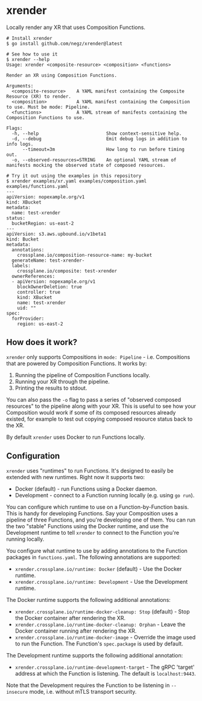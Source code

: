 # xrender

Locally render any XR that uses Composition Functions.

```shell
# Install xrender
$ go install github.com/negz/xrender@latest

# See how to use it
$ xrender --help
Usage: xrender <composite-resource> <composition> <functions>

Render an XR using Composition Functions.

Arguments:
  <composite-resource>    A YAML manifest containing the Composite Resource (XR) to render.
  <composition>           A YAML manifest containing the Composition to use. Must be mode: Pipeline.
  <functions>             A YAML stream of manifests containing the Composition Functions to use.

Flags:
  -h, --help                         Show context-sensitive help.
  -d, --debug                        Emit debug logs in addition to info logs.
      --timeout=3m                   How long to run before timing out.
  -o, --observed-resources=STRING    An optional YAML stream of manifests mocking the observed state of composed resources.

# Try it out using the examples in this repository
$ xrender examples/xr.yaml examples/composition.yaml examples/functions.yaml
---
apiVersion: nopexample.org/v1
kind: XBucket
metadata:
  name: test-xrender
status:
  bucketRegion: us-east-2
---
apiVersion: s3.aws.upbound.io/v1beta1
kind: Bucket
metadata:
  annotations:
    crossplane.io/composition-resource-name: my-bucket
  generateName: test-xrender-
  labels:
    crossplane.io/composite: test-xrender
  ownerReferences:
  - apiVersion: nopexample.org/v1
    blockOwnerDeletion: true
    controller: true
    kind: XBucket
    name: test-xrender
    uid: ""
spec:
  forProvider:
    region: us-east-2
```

## How does it work?

`xrender` only supports Compositions in `mode: Pipeline` - i.e. Compositions
that are powered by Composition Functions. It works by:

1. Running the pipeline of Composition Functions locally.
1. Running your XR through the pipeline.
1. Printing the results to stdout.

You can also pass the `-o` flag to pass a series of "observed composed
resources" to the pipeline along with your XR. This is useful to see how your
Composition would work if some of its composed resources already existed, for
example to test out copying composed resource status back to the XR.

By default `xrender` uses Docker to run Functions locally.

## Configuration

`xrender` uses "runtimes" to run Functions. It's designed to easily be extended
with new runtimes. Right now it supports two:

* Docker (default) - run Functions using a Docker daemon.
* Development - connect to a Function running locally (e.g. using `go run`).

You can configure which runtime to use on a Function-by-Function basis. This is
handy for developing Functions. Say your Composition uses a pipeline of three
Functions, and you're developing one of them. You can run the two "stable"
Functions using the Docker runtime, and use the Development runtime to tell
`xrender` to connect to the Function you're running locally.

You configure what runtime to use by adding annotations to the Function packages
in `functions.yaml`. The following annotations are supported:

* `xrender.crossplane.io/runtime: Docker` (default) - Use the Docker runtime.
* `xrender.crossplane.io/runtime: Development` - Use the Development runtime.

The Docker runtime supports the following additional annotations:

* `xrender.crossplane.io/runtime-docker-cleanup: Stop` (default) - Stop the
  Docker container after rendering the XR.
* `xrender.crossplane.io/runtime-docker-cleanup: Orphan` - Leave the Docker
  container running after rendering the XR.
* `xrender.crossplane.io/runtime-docker-image` - Override the image used to run
  the Function. The Function's `spec.package` is used by default.

The Development runtime supports the following additional annotation:

* `xrender.crossplane.io/runtime-development-target` - The gRPC 'target' address
  at which the Function is listening. The default is `localhost:9443`.

Note that the Development requires the Function to be listening in `--insecure`
mode, i.e. without mTLS transport security.